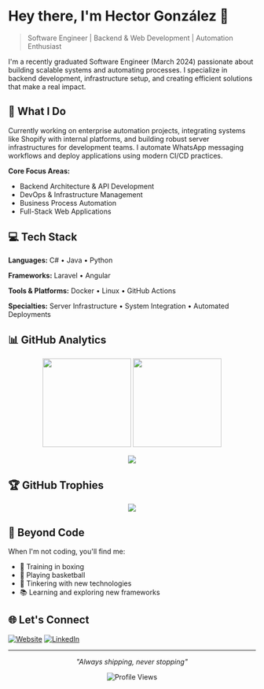 # Hey there, I'm Hector González 👋

> Software Engineer | Backend & Web Development | Automation Enthusiast

I'm a recently graduated Software Engineer (March 2024) passionate about building scalable systems and automating processes. I specialize in backend development, infrastructure setup, and creating efficient solutions that make a real impact.

## 🚀 What I Do

Currently working on enterprise automation projects, integrating systems like Shopify with internal platforms, and building robust server infrastructures for development teams. I automate WhatsApp messaging workflows and deploy applications using modern CI/CD practices.

**Core Focus Areas:**
- Backend Architecture & API Development
- DevOps & Infrastructure Management
- Business Process Automation
- Full-Stack Web Applications

## 💻 Tech Stack

**Languages:** C# • Java • Python

**Frameworks:** Laravel • Angular

**Tools & Platforms:** Docker • Linux • GitHub Actions

**Specialties:** Server Infrastructure • System Integration • Automated Deployments

## 📊 GitHub Analytics

<p align="center">
  <img height="180em" src="https://github-readme-stats.vercel.app/api?username=iHector1&show_icons=true&theme=tokyonight&hide_border=true&count_private=true&include_all_commits=true"/>
  <img height="180em" src="https://github-readme-stats.vercel.app/api/top-langs/?username=iHector1&layout=compact&theme=tokyonight&hide_border=true"/>
</p>

<p align="center">
  <img src="https://github-readme-streak-stats.herokuapp.com/?user=iHector1&theme=tokyonight&hide_border=true"/>
</p>

## 🏆 GitHub Trophies

<p align="center">
  <img src="https://github-profile-trophy.vercel.app/?username=iHector1&theme=tokyonight&no-frame=true&no-bg=false&margin-w=4&row=2&column=4"/>
</p>

## 🎯 Beyond Code

When I'm not coding, you'll find me:
- 🥊 Training in boxing
- 🏀 Playing basketball
- 🔧 Tinkering with new technologies
- 📚 Learning and exploring new frameworks

## 🌐 Let's Connect

[![Website](https://img.shields.io/badge/Portfolio-hector--gonzalez.vercel.app-58a6ff?style=flat-square&logo=vercel&logoColor=white)](https://hector-gonzalez.vercel.app/)
[![LinkedIn](https://img.shields.io/badge/LinkedIn-ihector-0077B5?style=flat-square&logo=linkedin&logoColor=white)](https://www.linkedin.com/in/ihector/)

---

<div align="center">
  
*"Always shipping, never stopping"*

![Profile Views](https://komarev.com/ghpvc/?username=iHector1&color=58a6ff&style=flat-square)

</div>
